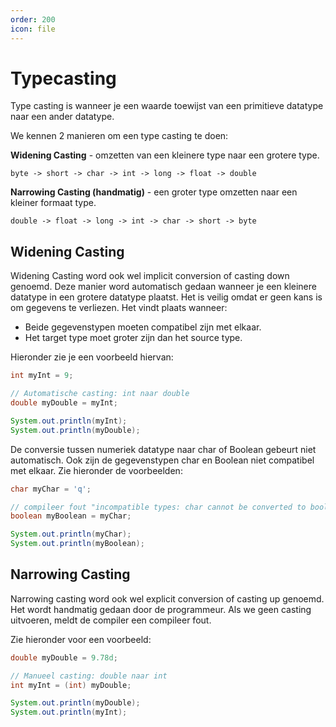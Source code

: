 ```yaml
---
order: 200
icon: file
---
```

# Typecasting

Type casting is wanneer je een waarde toewijst van een primitieve datatype naar een ander datatype.

We kennen 2 manieren om een type casting te doen:

**Widening Casting** - omzetten van een kleinere type naar een grotere type.

`byte -> short -> char -> int -> long -> float -> double`

**Narrowing Casting (handmatig)** - een groter type omzetten naar een kleiner formaat type.

`double -> float -> long -> int -> char -> short -> byte`

## Widening Casting

Widening Casting word ook wel implicit conversion of casting down genoemd. Deze manier word automatisch gedaan wanneer je een kleinere datatype in een grotere datatype plaatst. Het is veilig omdat er geen kans is om gegevens te verliezen. Het vindt plaats wanneer:

- Beide gegevenstypen moeten compatibel zijn met elkaar.
- Het target type moet groter zijn dan het source type.

Hieronder zie je een voorbeeld hiervan:

```java
int myInt = 9;

// Automatische casting: int naar double
double myDouble = myInt;

System.out.println(myInt);
System.out.println(myDouble);
```

De conversie tussen numeriek datatype naar char of Boolean gebeurt niet automatisch. Ook zijn de gegevenstypen char en Boolean niet compatibel met elkaar. Zie hieronder de voorbeelden:

```java
char myChar = 'q';

// compileer fout "incompatible types: char cannot be converted to boolean"
boolean myBoolean = myChar;

System.out.println(myChar);
System.out.println(myBoolean);
```

<div style='page-break-after: always;'></div>

## Narrowing Casting

Narrowing casting word ook wel explicit conversion of casting up genoemd. Het wordt handmatig gedaan door de programmeur. Als we geen casting uitvoeren, meldt de compiler een compileer fout.

Zie hieronder voor een voorbeeld:

```java
double myDouble = 9.78d;

// Manueel casting: double naar int
int myInt = (int) myDouble; 

System.out.println(myDouble);
System.out.println(myInt);
```